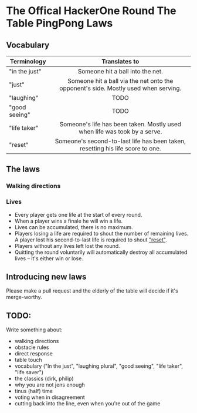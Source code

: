 # The Offical HackerOne Round The Table PingPong Laws

## Vocabulary
| Terminology   | Translates to |
| ------------- |:-------------: |
| "in the just" | Someone hit a ball into the net. |
| "just"        | Someone hit a ball via the net onto the opponent's side. Mostly used when serving. |
| "laughing"    | TODO |
| "good seeing" | TODO |
| "life taker"  | Someone's life has been taken. Mostly used when life was took by a serve. |
| "reset"       | Someone's second-to-last life has been taken, resetting his life score to one. |

## The laws

### Walking directions

### Lives
- Every player gets one life at the start of every round.
- When a player wins a finale he will win a life.
- Lives can be accumulated, there is no maximum.
- Players losing a life are required to shout the number of remaining lives. A player lost his second-to-last life is required to shout ["reset"](#vocabulary).
- Players without any lives left lost the round.
- Quitting the round voluntarily will automatically destroy all accumulated lives – it's either win or lose.

## Introducing new laws
Please make a pull request and the elderly of the table will decide if it's merge-worthy.

## TODO:

Write something about:
- walking directions
- obstacle rules
- direct response
- table touch
- vocabulary ("In the just", "laughing plural", "good seeing", "life taker", "life saver")
- the classics (dirk, philip)
- why you are not jens enough
- tinus (half) time
- voting when in disagreement
- cutting back into the line, even when you're out of the game
